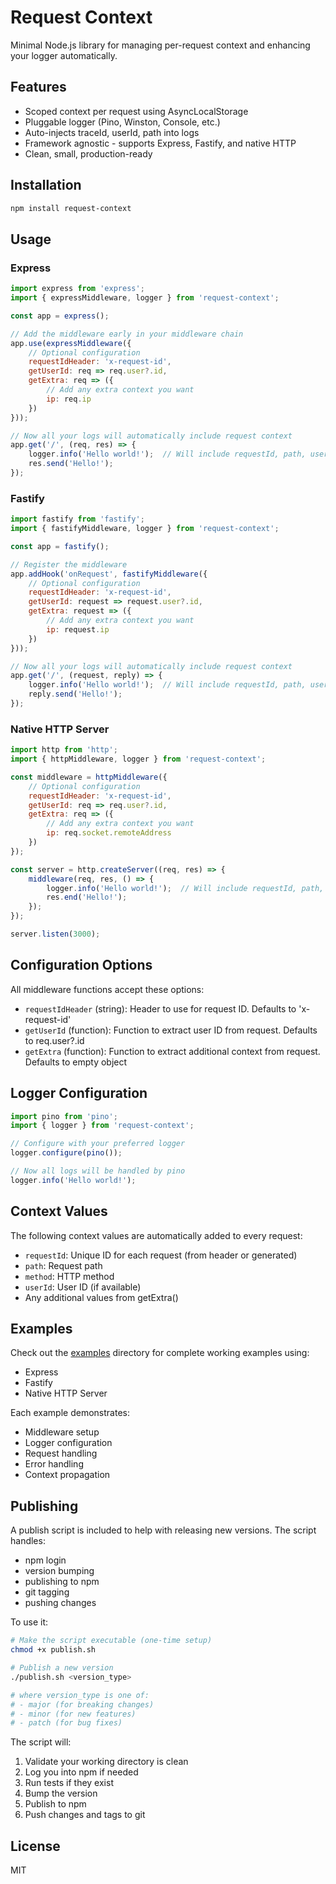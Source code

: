 # Request Context

Minimal Node.js library for managing per-request context and enhancing your logger automatically.

## Features

- Scoped context per request using AsyncLocalStorage
- Pluggable logger (Pino, Winston, Console, etc.)
- Auto-injects traceId, userId, path into logs
- Framework agnostic - supports Express, Fastify, and native HTTP
- Clean, small, production-ready

## Installation

```bash
npm install request-context
```

## Usage

### Express

```javascript
import express from 'express';
import { expressMiddleware, logger } from 'request-context';

const app = express();

// Add the middleware early in your middleware chain
app.use(expressMiddleware({
    // Optional configuration
    requestIdHeader: 'x-request-id',
    getUserId: req => req.user?.id,
    getExtra: req => ({
        // Add any extra context you want
        ip: req.ip
    })
}));

// Now all your logs will automatically include request context
app.get('/', (req, res) => {
    logger.info('Hello world!');  // Will include requestId, path, userId, etc.
    res.send('Hello!');
});
```

### Fastify

```javascript
import fastify from 'fastify';
import { fastifyMiddleware, logger } from 'request-context';

const app = fastify();

// Register the middleware
app.addHook('onRequest', fastifyMiddleware({
    // Optional configuration
    requestIdHeader: 'x-request-id',
    getUserId: request => request.user?.id,
    getExtra: request => ({
        // Add any extra context you want
        ip: request.ip
    })
}));

// Now all your logs will automatically include request context
app.get('/', (request, reply) => {
    logger.info('Hello world!');  // Will include requestId, path, userId, etc.
    reply.send('Hello!');
});
```

### Native HTTP Server

```javascript
import http from 'http';
import { httpMiddleware, logger } from 'request-context';

const middleware = httpMiddleware({
    // Optional configuration
    requestIdHeader: 'x-request-id',
    getUserId: req => req.user?.id,
    getExtra: req => ({
        // Add any extra context you want
        ip: req.socket.remoteAddress
    })
});

const server = http.createServer((req, res) => {
    middleware(req, res, () => {
        logger.info('Hello world!');  // Will include requestId, path, userId, etc.
        res.end('Hello!');
    });
});

server.listen(3000);
```

## Configuration Options

All middleware functions accept these options:

- `requestIdHeader` (string): Header to use for request ID. Defaults to 'x-request-id'
- `getUserId` (function): Function to extract user ID from request. Defaults to req.user?.id
- `getExtra` (function): Function to extract additional context from request. Defaults to empty object

## Logger Configuration

```javascript
import pino from 'pino';
import { logger } from 'request-context';

// Configure with your preferred logger
logger.configure(pino());

// Now all logs will be handled by pino
logger.info('Hello world!');
```

## Context Values

The following context values are automatically added to every request:

- `requestId`: Unique ID for each request (from header or generated)
- `path`: Request path
- `method`: HTTP method
- `userId`: User ID (if available)
- Any additional values from getExtra()

## Examples

Check out the [examples](./examples) directory for complete working examples using:
- Express
- Fastify
- Native HTTP Server

Each example demonstrates:
- Middleware setup
- Logger configuration
- Request handling
- Error handling
- Context propagation

## Publishing

A publish script is included to help with releasing new versions. The script handles:

- npm login
- version bumping
- publishing to npm
- git tagging
- pushing changes

To use it:

```bash
# Make the script executable (one-time setup)
chmod +x publish.sh

# Publish a new version
./publish.sh <version_type>

# where version_type is one of:
# - major (for breaking changes)
# - minor (for new features)
# - patch (for bug fixes)
```

The script will:
1. Validate your working directory is clean
2. Log you into npm if needed
3. Run tests if they exist
4. Bump the version
5. Publish to npm
6. Push changes and tags to git

## License

MIT

